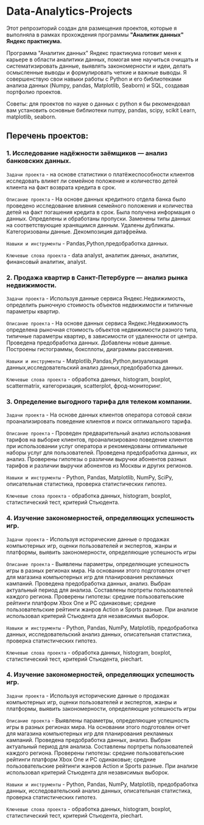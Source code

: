 # Data-Analytics-Projects

Этот репрозиторий создан для размещения проектов, которые я выполняла в рамках прохождения программы **"Аналитик данных" Яндекс практикума.**

Программа "Аналитик данных" Яндекс практикума готовит меня к карьере в области аналитики данных, помогая мне научиться очищать и систематизировать данные, выявлять закономерности и идеи, делать осмысленные выводы и формулировать четкие и важные выводы. Я совершенствую свои навыки работы с Python и его библиотеками анализа данных (Numpy, pandas, Matplotlib, Seaborn) и SQL, создавая портфолио проектов.

Советы: для проектов по науке о данных с python я бы рекомендовал вам установить основные библиотеки numpy, pandas, scipy, scikit Learn, matplotlib, seaborn.

## Перечень проектов:

### 1. Исследование надёжности заёмщиков — анализ банковских данных.

`Задачи проекта` - на основе статистики о платёжеспособности клиентов исследовать влияет ли семейное положение и количество детей клиента на факт возврата кредита в срок.

`Описание проекта` - На основе данных кредитного отдела банка было проведено исследование влияния семейного положения и количества детей на факт погашения кредита в срок. Была получена информация о данных. Определены и обработаны пропуски. Заменены типы данных на соответствующие
хранящимся данным. Удалены дубликаты. Категоризованы данные. Декомпозиция датафрейма.

`Навыки и инструменты` - Pandas,Python,предобработка данных.

`Ключевые слова проекта` - data analyst, аналитик данных, аналитик, финансовый аналитик, analyst.

### 2. Продажа квартир в Санкт-Петербурге — анализ рынка недвижимости.

`Задачи проекта` - Используя данные сервиса Яндекс.Недвижимость, определить рыночную стоимость объектов недвижимости и типичные параметры квартир.

`Описание проекта` - На основе данных сервиса Яндекс.Недвижимость определена рыночная стоимость объектов недвижимости разного типа, типичные параметры квартир, в зависимости от удаленности от центра. Проведена предобработка данных. Добавлены новые данные. Построены гистограммы, боксплоты, диаграммы рассеивания.

`Навыки и инструменты` - Matplotlib,Pandas,Python,визуализация данных,исследовательский анализ данных,предобработка данных.

`Ключевые слова проекта` - обработка данных, histogram, boxplot, scattermatrix, категоризация, scatterplot,  фрод-мониторинг.

### 3. Определение выгодного тарифа для телеком компании.


`Задачи проекта` - На основе данных клиентов оператора сотовой связи проанализировать поведение клиентов и поиск оптимального тарифа.

`Описание проекта` - Проведен предварительный анализ использования тарифов на выборке клиентов, проанализировано поведение клиентов при использовании услуг оператора и рекомендованы оптимальные наборы услуг для пользователей. Проведена предобработка данных, их анализ. Проверены гипотезы о различии выручки абонентов разных тарифов и различии выручки абонентов из Москвы и других регионов.

`Навыки и инструменты` - Python, Pandas, Matplotlib, NumPy, SciPy, описательная статистика, проверка статистических гипотез.

`Ключевые слова проекта` - обработка данных, histogram, boxplot, статистический тест, критерий Стьюдента.


### 4. Изучение закономерностей, определяющих успешность игр.

`Задачи проекта` - Используя исторические данные о продажах компьютерных игр, оценки пользователей и экспертов, жанры и платформы, выявить закономерности, определяющие успешность игры 

`Описание проекта` - Выявлены параметры, определяющие успешность игры в разных регионах мира. На основании этого подготовлен отчет для магазина компьютерных игр для планирования рекламных кампаний. Проведена предобработка данных, анализ. Выбран актуальный период для анализа. Составлены портреты пользователей каждого региона. Проверены гипотезы: средние пользовательские рейтинги платформ Xbox One и PC одинаковые;
средние пользовательские рейтинги жанров Action и Sports разные. При анализе использовал критерий Стьюдента для независимых выборок.

`Навыки и инструменты` - Python, Pandas, NumPy, Matplotlib, предобработка данных, исследовательский анализ данных, описательная статистика, проверка статистических гипотез.

`Ключевые слова проекта` - обработка данных, histogram, boxplot, статистический тест, критерий Стьюдента, piechart.


### 4. Изучение закономерностей, определяющих успешность игр.

`Задачи проекта` - Используя исторические данные о продажах компьютерных игр, оценки пользователей и экспертов, жанры и платформы, выявить закономерности, определяющие успешность игры 

`Описание проекта` - Выявлены параметры, определяющие успешность игры в разных регионах мира. На основании этого подготовлен отчет для магазина компьютерных игр для планирования рекламных кампаний. Проведена предобработка данных, анализ. Выбран актуальный период для анализа. Составлены портреты пользователей каждого региона. Проверены гипотезы: средние пользовательские рейтинги платформ Xbox One и PC одинаковые;
средние пользовательские рейтинги жанров Action и Sports разные. При анализе использовал критерий Стьюдента для независимых выборок.

`Навыки и инструменты` - Python, Pandas, NumPy, Matplotlib, предобработка данных, исследовательский анализ данных, описательная статистика, проверка статистических гипотез.

`Ключевые слова проекта` - обработка данных, histogram, boxplot, статистический тест, критерий Стьюдента, piechart.









